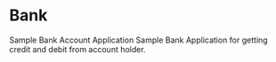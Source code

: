 # Bank
Sample Bank Account Application
Sample Bank Application for getting credit and debit from account holder.
